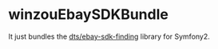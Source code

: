 winzouEbaySDKBundle
===================

It just bundles the [dts/ebay-sdk-finding](https://github.com/davidtsadler/ebay-sdk-finding) library for Symfony2.
